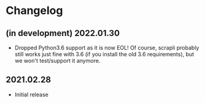 # Changelog


## (in development) 2022.01.30

- Dropped Python3.6 support as it is now EOL! Of course, scrapli probably still works just fine with 3.6 (if you 
  install the old 3.6 requirements), but we won't test/support it anymore.


## 2021.02.28

- Initial release
